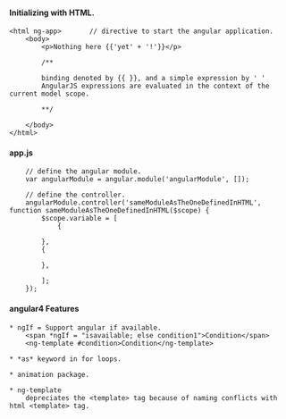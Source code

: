 #### Initializing with HTML.
```
<html ng-app>		// directive to start the angular application.
	<body>
		<p>Nothing here {{'yet' + '!'}}</p>		

		/** 

		binding denoted by {{ }}, and a simple expression by ' '
		AngularJS expressions are evaluated in the context of the current model scope.

		**/

	</body>
</html>
```


#### app.js
```
	// define the angular module.
	var angularModule = angular.module('angularModule', []);

	// define the controller.
	angularModule.controller('sameModuleAsTheOneDefinedInHTML', function sameModuleAsTheOneDefinedInHTML($scope) {
		$scope.variable = [
			{

		},
		{

		},
		
		];
	});
```

#### angular4 Features
	* ngIf = Support angular if available.
		<span *ngIf = "isavailable; else condition1">Condition</span>
		<ng-template #condition>Condition</ng-template>

	* *as* keyword in for loops.

	* animation package.

	* ng-template 
		depreciates the <template> tag because of naming conflicts with html <template> tag.
